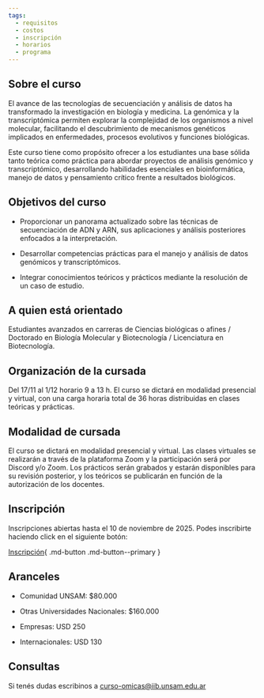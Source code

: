 ```yaml
---
tags:
  - requisitos
  - costos
  - inscripción
  - horarios
  - programa
---
```


## Sobre el curso

El avance de las tecnologías de secuenciación y análisis de datos ha transformado la investigación en biología y medicina. La genómica y la transcriptómica permiten explorar la complejidad de los organismos a nivel molecular, facilitando el descubrimiento de mecanismos genéticos implicados en enfermedades, procesos evolutivos y funciones biológicas.

Este curso tiene como propósito ofrecer a los estudiantes una base sólida tanto teórica como práctica para abordar proyectos de análisis genómico y transcriptómico, desarrollando habilidades esenciales en bioinformática, manejo de datos y pensamiento crítico frente a resultados biológicos.

## Objetivos del curso

- Proporcionar un panorama actualizado sobre las técnicas de secuenciación de ADN y ARN, sus aplicaciones y análisis posteriores enfocados a la interpretación.

- Desarrollar competencias prácticas para el manejo y análisis de datos genómicos y transcriptómicos.

- Integrar conocimientos teóricos y prácticos mediante la resolución de un caso de estudio.

## A quien está orientado

Estudiantes avanzados en carreras de Ciencias biológicas o afines / Doctorado en Biología Molecular y Biotecnología / Licenciatura en Biotecnología. 

## Organización de la cursada

Del 17/11 al 1/12 horario 9 a 13 h.
El curso se dictará en modalidad presencial y virtual, con una carga horaria total de 36 horas distribuidas en clases teóricas y prácticas.

## Modalidad de cursada

El curso se dictará en modalidad presencial y virtual. 
Las clases virtuales se realizarán a través de la plataforma Zoom y la participación será por Discord y/o Zoom. Los prácticos serán grabados y estarán disponibles para su revisión posterior, y los teóricos se publicarán en función de la autorización de los docentes.

## Inscripción

Inscripciones abiertas hasta el 10 de noviembre de 2025. Podes inscribirte haciendo click en el siguiente botón:

[Inscripción](https://docs.google.com/forms/d/1k3-WYa9pZsF7Nzb1dl0B8ABEARSHCJUDH08m5maaTOA/edit){ .md-button .md-button--primary }

## Aranceles

- Comunidad UNSAM: $80.000

- Otras Universidades Nacionales: $160.000

- Empresas: USD 250

- Internacionales: USD 130

## Consultas

Si tenés dudas escribinos a curso-omicas@iib.unsam.edu.ar